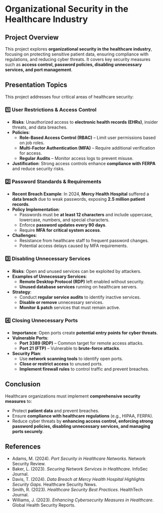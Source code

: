 # Organizational Security in the Healthcare Industry


## Project Overview
This project explores **organizational security in the healthcare industry**, focusing on protecting sensitive patient data, ensuring compliance with regulations, and reducing cyber threats. It covers key security measures such as **access control, password policies, disabling unnecessary services, and port management**.

## Presentation Topics
This project addresses four critical areas of healthcare security:

### 1️⃣ User Restrictions & Access Control
- **Risks**: Unauthorized access to **electronic health records (EHRs)**, insider threats, and data breaches.
- **Policies**:
  - **Role-Based Access Control (RBAC)** – Limit user permissions based on job roles.
  - **Multi-Factor Authentication (MFA)** – Require additional verification for access.
  - **Regular Audits** – Monitor access logs to prevent misuse.
- **Justification**: Strong access controls enhance **compliance with FERPA** and reduce security risks.

### 2️⃣ Password Standards & Requirements
- **Recent Breach Example**: In 2024, **Mercy Health Hospital** suffered a **data breach** due to weak passwords, exposing **2.5 million patient records**.
- **Policy Implementation**:
  - Passwords must be **at least 12 characters** and include uppercase, lowercase, numbers, and special characters.
  - Enforce **password updates every 90 days**.
  - Require **MFA for critical system access**.
- **Challenges**:
  - Resistance from healthcare staff to frequent password changes.
  - Potential access delays caused by MFA requirements.

### 3️⃣ Disabling Unnecessary Services
- **Risks**: Open and unused services can be exploited by attackers.
- **Examples of Unnecessary Services**:
  - **Remote Desktop Protocol (RDP)** left enabled without security.
  - **Unused database services** running on healthcare servers.
- **Strategy**:
  - Conduct **regular service audits** to identify inactive services.
  - **Disable or remove** unnecessary services.
  - **Monitor & patch** services that must remain active.

### 4️⃣ Closing Unnecessary Ports
- **Importance**: Open ports create **potential entry points for cyber threats**.
- **Vulnerable Ports**:
  - **Port 3389 (RDP)** – Common target for remote access attacks.
  - **Port 21 (FTP)** – Vulnerable to **brute-force attacks**.
- **Security Plan**:
  - Use **network scanning tools** to identify open ports.
  - **Close or restrict access** to unused ports.
  - **Implement firewall rules** to control traffic and prevent breaches.

## Conclusion
Healthcare organizations must implement **comprehensive security measures** to:
- Protect **patient data** and prevent breaches.
- Ensure **compliance with healthcare regulations** (e.g., HIPAA, FERPA).
- Reduce cyber threats by **enhancing access control, enforcing strong password policies, disabling unnecessary services, and managing ports securely**.

## References
- Adams, M. (2024). *Port Security in Healthcare Networks*. Network Security Review.
- Baker, L. (2023). *Securing Network Services in Healthcare*. InfoSec Journal.
- Davis, T. (2024). *Data Breach at Mercy Health Hospital Highlights Security Gaps*. Healthcare Security News.
- Smith, R. (2023). *Healthcare Security Best Practices*. HealthTech Journal.
- Williams, J. (2023). *Enhancing Cybersecurity Measures in Healthcare*. Global Health Security Reports.
